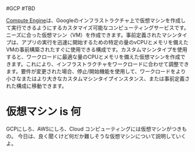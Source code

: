 #GCP #TBD 

[Compute Engine](https://cloud.google.com/compute#section-2)は、Googleのインフラストラクチャ上で仮想マシンを作成して実行できるようにするカスタマイズ可能なコンピューティングサービスです。ニーズに合った仮想マシン（VM）を作成できます。事前定義されたマシンタイプは、アプリの実行を迅速に開始するための特定の量のvCPUとメモリを備えたVMの事前構築されたすぐに使用できる構成です。カスタムマシンタイプを使用すると、ワークロードに最適な量のCPUとメモリを備えた仮想マシンを作成できます。これにより、インフラストラクチャをワークロードに合わせて調整できます。要件が変更された場合、停止/開始機能を使用して、ワークロードをより小さなまたはより大きなカスタムマシンタイプインスタンス、または事前定義された構成に移動できます。

# 仮想マシン is 何

GCPにしろ、AWSにしろ、Cloud コンピューティングには仮想マシンがつきもの。
今日は、良く聞くけど何だか難しそうな仮想マシンについて説明していくよ。

